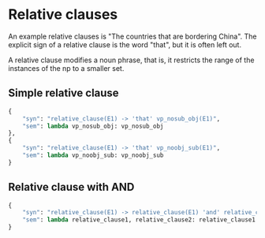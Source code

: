 # Relative clauses

An example relative clauses is "The countries that are bordering China". The explicit sign of a relative clause is the word "that", but it is often left out.

A relative clause modifies a noun phrase, that is, it restricts the range of the instances of the np to a smaller set.

## Simple relative clause

~~~python
{
    "syn": "relative_clause(E1) -> 'that' vp_nosub_obj(E1)",
    "sem": lambda vp_nosub_obj: vp_nosub_obj
},
{
    "syn": "relative_clause(E1) -> 'that' vp_noobj_sub(E1)",
    "sem": lambda vp_noobj_sub: vp_noobj_sub
}
~~~

## Relative clause with AND

~~~python
{
    "syn": "relative_clause(E1) -> relative_clause(E1) 'and' relative_clause(E1)",
    "sem": lambda relative_clause1, relative_clause2: relative_clause1 + relative_clause2
}
~~~

